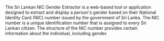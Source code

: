 The Sri Lankan NIC Gender Extractor is a web-based tool or application designed to extract and display a person's gender based on their National Identity Card (NIC) number issued by the government of Sri Lanka.
The NIC number is a unique identification number that is assigned to every Sri Lankan citizen. The structure of the NIC number provides certain information about the individual, including gender.
